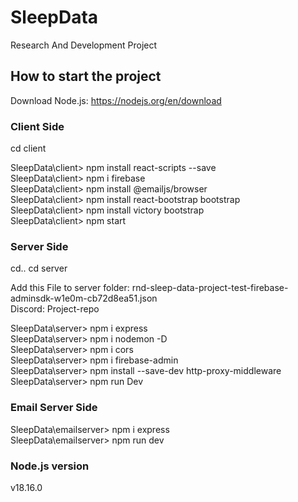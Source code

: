 # SleepData
Research And Development Project
## How to start the project
Download Node.js: https://nodejs.org/en/download
### Client Side
cd client

SleepData\client> npm install react-scripts --save</br>
SleepData\client> npm i firebase</br>
SleepData\client> npm install @emailjs/browser</br>
SleepData\client> npm install react-bootstrap bootstrap</br>
SleepData\client> npm install victory bootstrap</br>
SleepData\client> npm start
### Server Side
cd..
cd server

Add this File to server folder: rnd-sleep-data-project-test-firebase-adminsdk-w1e0m-cb72d8ea51.json</br>
Discord: Project-repo</br>

SleepData\server> npm i express</br>
SleepData\server> npm i nodemon -D</br>
SleepData\server> npm i cors</br>
SleepData\server> npm i firebase-admin</br>
SleepData\server> npm install --save-dev http-proxy-middleware</br>
SleepData\server> npm run Dev

### Email Server Side
SleepData\emailserver> npm i express</br>
SleepData\emailserver> npm run dev</br>

### Node.js version
v18.16.0
